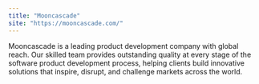 ```yaml
---
title: "Mooncascade"
site: "https://mooncascade.com/"
---
```


Mooncascade is a leading product development company with global reach. Our skilled team provides outstanding quality at every stage of the software product development process, helping clients build innovative solutions that inspire, disrupt, and challenge markets across the world.